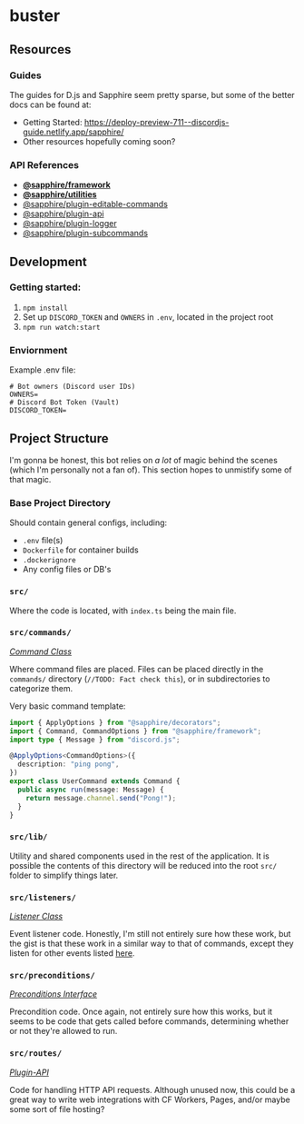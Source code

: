 # buster

## Resources

### Guides
The guides for D.js and Sapphire seem pretty sparse, but some of the better docs can be found at:
- Getting Started: https://deploy-preview-711--discordjs-guide.netlify.app/sapphire/
- Other resources hopefully coming soon?

### API References
- **[@sapphire/framework](https://sapphiredev.github.io/framework/)**
- **[@sapphire/utilities](https://sapphiredev.github.io/utilities/)**
- [@sapphire/plugin-editable-commands](https://sapphiredev.github.io/plugins/modules/_sapphire_plugin_editable_commands.html)
- [@sapphire/plugin-api](https://sapphiredev.github.io/plugins/modules/_sapphire_plugin_api.html)
- [@sapphire/plugin-logger](https://sapphiredev.github.io/plugins/modules/_sapphire_plugin_logger.html)
- [@sapphire/plugin-subcommands](https://sapphiredev.github.io/plugins/modules/_sapphire_plugin_subcommands.html)


## Development

### Getting started:
1. `npm install`
2. Set up `DISCORD_TOKEN` and `OWNERS` in `.env`, located in the project root
3. `npm run watch:start`

### Enviornment
Example .env file:
```
# Bot owners (Discord user IDs)
OWNERS=
# Discord Bot Token (Vault)
DISCORD_TOKEN=
```

## Project Structure
I'm gonna be honest, this bot relies on _a lot_ of magic behind the scenes (which I'm personally not a fan of). This section hopes to unmistify some of that magic.

### Base Project Directory
Should contain general configs, including:
- `.env` file(s)
- `Dockerfile` for container builds
- `.dockerignore`
- Any config files or DB's

### `src/`
Where the code is located, with `index.ts` being the main file.  

### `src/commands/`
_[Command Class](https://sapphiredev.github.io/framework/classes/Command.html)_

Where command files are placed. Files can be placed directly in the `commands/` directory (`//TODO: Fact check this`), or in subdirectories to categorize them.

Very basic command template:
```ts
import { ApplyOptions } from "@sapphire/decorators";
import { Command, CommandOptions } from "@sapphire/framework";
import type { Message } from "discord.js";

@ApplyOptions<CommandOptions>({
  description: "ping pong",
})
export class UserCommand extends Command {
  public async run(message: Message) {
    return message.channel.send("Pong!");
  }
}
```

### `src/lib/`
Utility and shared components used in the rest of the application. It is possible the contents of this directory will be reduced into the root `src/` folder to simplify things later.

### `src/listeners/`
_[Listener Class](https://sapphiredev.github.io/framework/classes/Listener.html)_

Event listener code. Honestly, I'm still not entirely sure how these work, but the gist is that these work in a similar way to that of commands, except they listen for other events listed [here](https://sapphiredev.github.io/framework/modules.html#Events).

### `src/preconditions/`
_[Preconditions Interface](https://sapphiredev.github.io/framework/interfaces/Preconditions.html)_

Precondition code. Once again, not entirely sure how this works, but it seems to be code that gets called before commands, determining whether or not they're allowed to run.

### `src/routes/`
_[Plugin-API](https://sapphiredev.github.io/plugins/modules/_sapphire_plugin_api.html)_

Code for handling HTTP API requests. Although unused now, this could be a great way to write web integrations with CF Workers, Pages, and/or maybe some sort of file hosting?